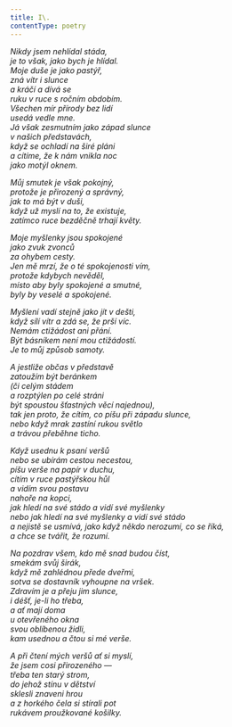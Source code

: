 ```yaml
---
title: I\.
contentType: poetry
---
```


<section>

_Nikdy jsem nehlídal stáda,  
je to však, jako bych je hlídal.  
Moje duše je jako pastýř,  
zná vítr i slunce  
a kráčí a dívá se  
ruku v ruce s ročním obdobím.  
Všechen mír přírody bez lidí  
usedá vedle mne.  
Já však zesmutním jako západ slunce  
v našich představách,  
když se ochladí na širé pláni  
a cítíme, že k nám vnikla noc  
jako motýl oknem._

</section>

<section>

_Můj smutek je však pokojný,  
protože je přirozený a správný,  
jak to má být v duši,  
když už myslí na to, že existuje,  
zatímco ruce bezděčně trhají květy._

</section>

<section>

_Moje myšlenky jsou spokojené  
jako zvuk zvonců  
za ohybem cesty.  
Jen mě mrzí, že o té spokojenosti vím,  
protože kdybych nevěděl,  
místo aby byly spokojené a smutné,  
byly by veselé a spokojené._

</section>

<section>

_Myšlení vadí stejně jako jít v dešti,  
když sílí vítr a zdá se, že prší víc.  
Nemám ctižádost ani přání.  
Být básníkem není mou ctižádostí.  
Je to můj způsob samoty._

</section>

<section>

_A jestliže občas v představě  
zatoužím být beránkem  
(či celým stádem  
a rozptýlen po celé stráni  
být spoustou šťastných věcí najednou),  
tak jen proto, že cítím, co píšu při západu slunce,  
nebo když mrak zastíní rukou světlo  
a trávou přeběhne ticho._

</section>

<section>

_Když usednu k psaní veršů  
nebo se ubírám cestou necestou,  
píšu verše na papír v duchu,  
cítím v ruce pastýřskou hůl  
a vidím svou postavu  
nahoře na kopci,  
jak hledí na své stádo a vidí své myšlenky  
nebo jak hledí na své myšlenky a vidí své stádo  
a nejistě se usmívá, jako když někdo nerozumí, co se říká,  
a chce se tvářit, že rozumí._

</section>

<section>

_Na pozdrav všem, kdo mě snad budou číst,  
smekám svůj širák,  
když mě zahlédnou přede dveřmi,  
sotva se dostavník vyhoupne na vršek.  
Zdravím je a přeju jim slunce,  
i déšť, je-li ho třeba,  
a ať mají doma  
u otevřeného okna  
svou oblíbenou židli,  
kam usednou a čtou si mé verše._

</section>

<section>

_A při čtení mých veršů ať si myslí,  
že jsem cosi přirozeného —  
třeba ten starý strom,  
do jehož stínu v dětství  
sklesli znaveni hrou  
a z horkého čela si stírali pot  
rukávem proužkované košilky._

</section>
